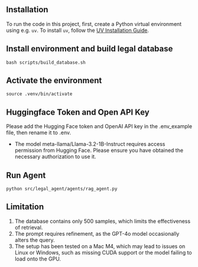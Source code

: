 ## Installation

To run the code in this project, first, create a Python virtual environment using e.g. `uv`.
To install `uv`, follow the [UV Installation Guide](https://docs.astral.sh/uv/getting-started/installation/).

## Install environment and build legal database

```shell
bash scripts/build_database.sh
```
## Activate the environment

```shell
source .venv/bin/activate
```
## Huggingface Token and Open API Key
Please add the Hugging Face token and OpenAI API key in the .env_example file, then rename it to .env.

* The model meta-llama/Llama-3.2-1B-Instruct requires access permission from Hugging Face. Please ensure you have obtained the necessary authorization to use it.

## Run Agent
```
python src/legal_agent/agents/rag_agent.py
```
## Limitation 
1. The database contains only 500 samples, which limits the effectiveness of retrieval.
2. The prompt requires refinement, as the GPT-4o model occasionally alters the query.
3. The setup has been tested on a Mac M4, which may lead to issues on Linux or Windows, such as missing CUDA support or the model failing to load onto the GPU.